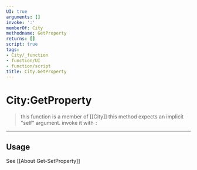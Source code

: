```yaml
---
UI: true
arguments: []
invoke: ':'
memberOf: City
methodname: GetProperty
returns: []
script: true
tags:
- City/_function
- function/UI
- function/script
title: City.GetProperty
---
```

# City:GetProperty
> this function is a member of [[City]]
> this method expects an implicit "self" argument. invoke it with `:`
-----
## Usage
See [[About Get-SetProperty]]
